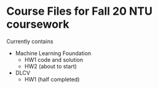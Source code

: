 # Course Files for Fall 20 NTU coursework

Currently contains

- Machine Learning Foundation
	- HW1 code and solution
	- HW2 (about to start)
- DLCV
	- HW1 (half completed)

